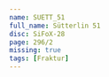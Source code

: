 ```yaml
---
name: SUETT_51
full_name: Sütterlin 51
disc: SiFoX-28
page: 296/2
missing: true
tags: [Fraktur]
---
```

